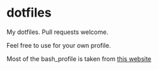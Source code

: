 dotfiles
========

My dotfiles. Pull requests welcome.

Feel free to use for your own profile.

Most of the bash_profile is taken from [this website](http://natelandau.com/my-mac-osx-bash_profile/)
